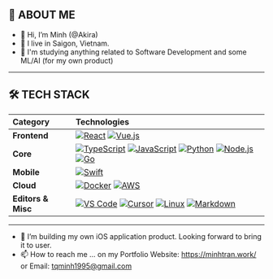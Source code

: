 ## 👤 ABOUT ME
- 👋 Hi, I’m Minh (@Akira)
- 👀 I live in Saigon, Vietnam.
- 🌱 I'm studying anything related to Software Development and some ML/AI (for my own product)
-----
## 🛠️ TECH STACK
| **Category** | **Technologies** |
|:---|:---|
| **Frontend** | [![React](https://img.shields.io/static/v1?label=&message=React&color=61DAFB&logo=react&logoColor=FFFFFF)](https://reactjs.org/) [![Vue.js](https://img.shields.io/static/v1?label=&message=Vue.js&color=4FC08D&logo=vuedotjs&logoColor=FFFFFF)](https://vuejs.org/) |
| **Core** | [![TypeScript](https://img.shields.io/static/v1?label=&message=TypeScript&color=3178C6&logo=typescript&logoColor=FFFFFF)](https://www.typescriptlang.org/) [![JavaScript](https://img.shields.io/static/v1?label=&message=JavaScript&color=F7DF1E&logo=javascript&logoColor=FFFFFF)](https://www.javascript.com/) [![Python](https://img.shields.io/static/v1?label=&message=Python&color=3C78A9&logo=python&logoColor=FFFFFF)](https://www.python.org/) [![Node.js](https://img.shields.io/static/v1?label=&message=Node.js&color=339933&logo=nodedotjs&logoColor=FFFFFF)](https://nodejs.org/) [![Go](https://img.shields.io/static/v1?label=&message=Go&color=00ADD8&logo=go&logoColor=FFFFFF)](https://go.dev/)|
|**Mobile**|[![Swift](https://img.shields.io/static/v1?label=&message=Swift&color=F05138&logo=swift&logoColor=FFFFFF)](https://www.swift.org/)|
| **Cloud** | [![Docker](https://img.shields.io/static/v1?label=&message=Docker&color=2496ED&logo=docker&logoColor=FFFFFF)](https://docker.com/) [![AWS](https://img.shields.io/badge/AWS-orange?style=flat&logo=cloud&color=orange&link=https%3A%2F%2Faws.amazon.com)](https://aws.amazon.com)|
| **Editors & Misc** | [![VS Code](https://img.shields.io/static/v1?label=&message=VS%20Code&color=9013FE&logo=visualstudiocode&logoColor=FFFFFF)](https://code.visualstudio.com/) [![Cursor](https://img.shields.io/badge/Cursor-Cursor?logoColor=black&color=black&link=https%3A%2F%2Fwww.cursor.com)](https://www.cursor.com) [![Linux](https://img.shields.io/static/v1?label=&message=Linux&color=FCC624&logo=linux&logoColor=FFFFFF)](https://www.linux.org/)  [![Markdown](https://img.shields.io/static/v1?label=&message=Markdown&color=000000&logo=markdown&logoColor=FFFFFF)](https://en.wikipedia.org/wiki/Markdown)|
-----
- 💞️ I’m building my own iOS application product. Looking forward to bring it to user.
- 📫 How to reach me ... on my Portfolio Website: https://minhtran.work/ or Email: tqminh1995@gmail.com
